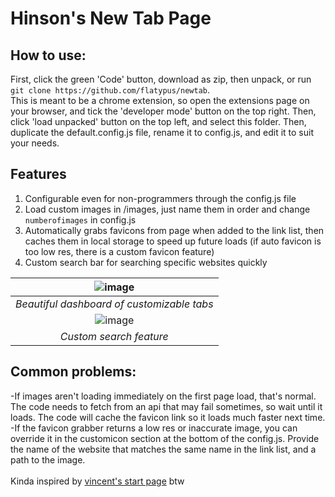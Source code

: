 # Hinson's New Tab Page

## How to use:
First, click the green 'Code' button, download as zip, then unpack, or run <br>
`git clone https://github.com/flatypus/newtab`. <br>
This is meant to be a chrome extension, so open the extensions page on your browser, and tick the 'developer mode' button on the top right. Then, click 'load unpacked' button on the top left, and select this folder. Then, duplicate the default.config.js file, rename it to config.js, and edit it to suit your needs.

## Features
<ol>
  <li>Configurable even for non-programmers through the config.js file</li>
  <li>Load custom images in /images, just name them in order and change <code>numberofimages</code> in config.js</li>
  <li>Automatically grabs favicons from page when added to the link list, then caches them in local storage to speed up future loads (if auto favicon is too low res, there is a custom favicon feature)</li>
  <li>Custom search bar for searching specific websites quickly</li>
</ol>

| ![image](https://user-images.githubusercontent.com/68029599/186850372-d1cc3c89-0f95-4673-8dbb-bbab553e93cb.png) | 
|:--:| 
| *Beautiful dashboard of customizable tabs* |
| ![image](https://user-images.githubusercontent.com/68029599/186854651-815e20c7-1945-4c00-a799-5854348fed6b.png) | 
| *Custom search feature* |

## Common problems:
-If images aren't loading immediately on the first page load, that's normal. The code needs to fetch from an api that may fail sometimes, so wait until it loads. The code will cache the favicon link so it loads much faster next time. <br>
-If the favicon grabber returns a low res or inaccurate image, you can override it in the customicon section at the bottom of the config.js. Provide the name of the website that matches the same name in the link list, and a path to the image.<br>
<br>Kinda inspired by [vincent's start page](https://github.com/vincor-qc/new-startpage) btw<br>
